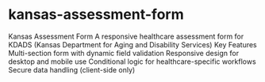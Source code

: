 # kansas-assessment-form
Kansas Assessment Form A responsive healthcare assessment form for KDADS (Kansas Department for Aging and Disability Services)  Key Features Multi-section form with dynamic field validation  Responsive design for desktop and mobile use  Conditional logic for healthcare-specific workflows  Secure data handling (client-side only)  
